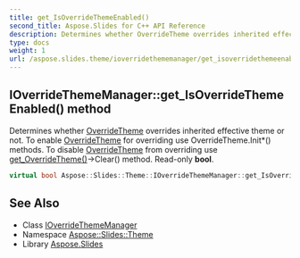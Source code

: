```yaml
---
title: get_IsOverrideThemeEnabled()
second_title: Aspose.Slides for C++ API Reference
description: Determines whether OverrideTheme overrides inherited effective theme or not. To enable OverrideTheme for overriding use OverrideTheme.Init*() methods. To disable OverrideTheme from overriding use get_OverrideTheme()->Clear() method. Read-only bool.
type: docs
weight: 1
url: /aspose.slides.theme/ioverridethememanager/get_isoverridethemeenabled/
---
```

## IOverrideThemeManager::get_IsOverrideThemeEnabled() method


Determines whether [OverrideTheme](../../overridetheme/) overrides inherited effective theme or not. To enable [OverrideTheme](../../overridetheme/) for overriding use OverrideTheme.Init*() methods. To disable [OverrideTheme](../../overridetheme/) from overriding use [get_OverrideTheme()](../get_overridetheme/)->Clear() method. Read-only **bool**.

```cpp
virtual bool Aspose::Slides::Theme::IOverrideThemeManager::get_IsOverrideThemeEnabled()=0
```

## See Also

* Class [IOverrideThemeManager](../)
* Namespace [Aspose::Slides::Theme](../../)
* Library [Aspose.Slides](../../../)